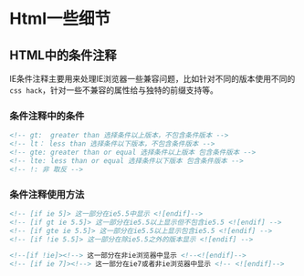 # Html一些细节

## HTML中的条件注释

IE条件注释主要用来处理IE浏览器一些兼容问题，比如针对不同的版本使用不同的`css hack`，针对一些不兼容的属性给与独特的前缀支持等。

### 条件注释中的条件

``` html
<!-- gt:  greater than 选择条件以上版本，不包含条件版本 -->
<!-- lt： less than 选择条件以下版本，不包含条件版本 -->
<!-- gte: greater than or equal 选择条件以上版本 包含条件版本 -->
<!-- lte: less than or equal 选择条件以下版本 包含条件版本 -->
<!-- !: 非 取反 -->
```

### 条件注释使用方法

``` html
<!-- [if ie 5]> 这一部分在ie5.5中显示 <![endif]-->
<!-- [if gt ie 5.5]> 这一部分在ie5.5以上显示但不包含ie5.5 <![endif] -->
<!-- [if gte ie 5.5]> 这一部分在ie5.5以上显示包含ie5.5 <![endif] -->
<!-- [if !ie 5.5]> 这一部分在除ie5.5之外的版本显示 <![endif] -->

<!--[if !ie]><!--> 这一部分在非ie浏览器中显示 <!--<![endif]-->
<!-- [if ie 7]><!--> 这一部分在ie7或者非ie浏览器中显示 <!-- <![endif]-->
```